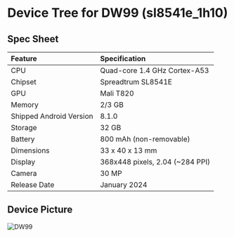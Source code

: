 # Device Tree for DW99 (sl8541e_1h10)

## Spec Sheet

| Feature                 | Specification                     |
| :---------------------- | :-------------------------------- |
| CPU                     | Quad-core 1.4 GHz Cortex-A53      |
| Chipset                 | Spreadtrum SL8541E                |
| GPU                     | Mali T820                         |
| Memory                  | 2/3 GB                            |
| Shipped Android Version | 8.1.0                             |
| Storage                 | 32 GB                             |
| Battery                 | 800 mAh (non-removable)           |
| Dimensions              | 33 x 40 x 13 mm                   |
| Display                 | 368x448 pixels, 2.04 (~284 PPI)   |
| Camera                  | 30 MP                             |
| Release Date            | January 2024                      |

## Device Picture

![DW99](https://cbu01.alicdn.com/img/ibank/O1CN01O5mpYM1wmM21M7nCV_!!2217979136350-0-cib.310x310.jpg "DW99")
